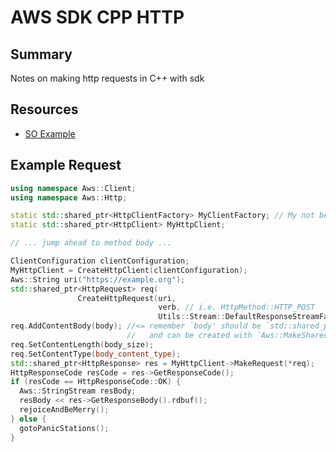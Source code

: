 # AWS SDK CPP HTTP

## Summary

Notes on making http requests in C++ with sdk

## Resources

- [SO Example](https://stackoverflow.com/questions/40457692/aws-sdk-cpp-how-to-use-curlhttpclient)

## Example Request

```cpp
using namespace Aws::Client;
using namespace Aws::Http;

static std::shared_ptr<HttpClientFactory> MyClientFactory; // My not be needed
static std::shared_ptr<HttpClient> MyHttpClient;

// ... jump ahead to method body ...

ClientConfiguration clientConfiguration;
MyHttpClient = CreateHttpClient(clientConfiguration);
Aws::String uri("https://example.org");
std::shared_ptr<HttpRequest> req(
               CreateHttpRequest(uri,
                                 verb, // i.e. HttpMethod::HTTP_POST
                                 Utils::Stream::DefaultResponseStreamFactoryMethod));
req.AddContentBody(body); //<= remember `body' should be `std::shared_ptr<Aws::IOStream>',
                          //   and can be created with `Aws::MakeShared<Aws::StringStream>("")';
req.SetContentLength(body_size);
req.SetContentType(body_content_type);
std::shared_ptr<HttpResponse> res = MyHttpClient->MakeRequest(*req);
HttpResponseCode resCode = res->GetResponseCode();
if (resCode == HttpResponseCode::OK) {
  Aws::StringStream resBody;
  resBody << res->GetResponseBody().rdbuf();
  rejoiceAndBeMerry();
} else {
  gotoPanicStations();
}
```
